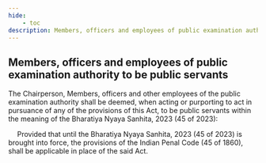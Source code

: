 ```yaml
---
hide:
    - toc
description: Members, officers and employees of public examination authority to be public servants
---
```


## Members, officers and employees of public examination authority to be public servants

The Chairperson, Members, officers and other employees of the public examination authority shall be deemed, when acting or purporting to act in pursuance of any of the provisions of this Act, to be public servants within the meaning of the Bharatiya Nyaya Sanhita, 2023 (45 of 2023): </p> &emsp; Provided that until the Bharatiya Nyaya Sanhita, 2023 (45 of 2023) is brought into force, the provisions of the Indian Penal Code (45 of 1860), shall be applicable in place of the said Act.
